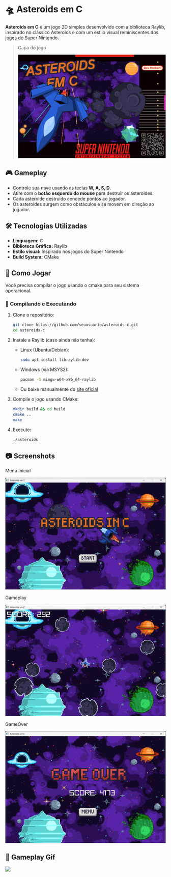 # 🛸 Asteroids em C

**Asteroids em C** é um jogo 2D simples desenvolvido com a biblioteca Raylib, inspirado no clássico Asteroids e com um estilo visual reminiscentes dos jogos do Super Nintendo.

>Capa do jogo
> 
>![](./resources/Post_Asteroid_Git.png)

## 🎮 Gameplay

- Controle sua nave usando as teclas **W, A, S, D**.
- Atire com o **botão esquerdo do mouse** para destruir os asteroides.
- Cada asteroide destruído concede pontos ao jogador.
- Os asteroides surgem como obstáculos e se movem em direção ao jogador.

## 🛠️ Tecnologias Utilizadas

- **Linguagem:** C
- **Biblioteca Gráfica:** Raylib
- **Estilo visual:** Inspirado nos jogos do Super Nintendo
- **Build System:** CMake

## 🚀 Como Jogar

Você precisa compilar o jogo usando o cmake para seu sistema operacional.

### 🔧 Compilando e Executando

1. Clone o repositório:
   ```bash
   git clone https://github.com/seuusuario/asteroids-c.git
   cd asteroids-c
   ```
2. Instale a Raylib (caso ainda não tenha):
    - Linux (Ubuntu/Debian):
      ```bash
      sudo apt install libraylib-dev
      ```
    - Windows (via MSYS2):
      ```bash
      pacman -S mingw-w64-x86_64-raylib
      ```
    - Ou baixe manualmente do [site oficial](https://www.raylib.com/)

3. Compile o jogo usando CMake:
   ```bash
   mkdir build && cd build
   cmake ..
   make
   ```
4. Execute:
   ```bash
   ./asteroids
   ```

## 📷 Screenshots

Menu Inicial

![](./resources/readme_img1.png)

Gameplay

![](./resources/readme_img2.png)

GameOver

![](./resources/readme_img3.png)


## 🎥 Gameplay Gif

![](./resources/Gif_Post.gif)
